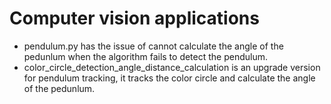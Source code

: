 # Computer vision applications
* pendulum.py has the issue of cannot calculate the angle of the pedunlum when the algorithm fails to detect the pendulum.
* color_circle_detection_angle_distance_calculation is an upgrade version for pendulum tracking, it tracks the color circle and calculate the angle of the pedunlum.

